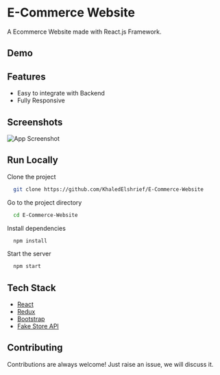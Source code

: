 # E-Commerce Website

A Ecommerce Website made with React.js Framework.


## Demo


## Features

- Easy to integrate with Backend
- Fully Responsive


## Screenshots

![App Screenshot](https://i.ibb.co/fQ293tm/image.png)



## Run Locally

Clone the project

```bash
  git clone https://github.com/KhaledElshrief/E-Commerce-Website
```

Go to the project directory

```bash
  cd E-Commerce-Website
```

Install dependencies

```bash
  npm install
```

Start the server

```bash
  npm start
```



## Tech Stack

* [React](https://reactjs.org/)
* [Redux](https://redux.js.org/)
* [Bootstrap](https://getbootstrap.com/)
* [Fake Store API](https://fakestoreapi.com/)

## Contributing

Contributions are always welcome!
Just raise an issue, we will discuss it.





